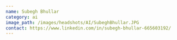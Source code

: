 ```yaml
---
name: Subegh Bhullar
category: ai
image_path: /images/headshots/AI/SubeghBhullar.JPG
contact: https://www.linkedin.com/in/subegh-bhullar-665603192/
---
```

